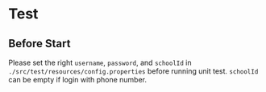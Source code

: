 # Test

## Before Start

Please set the right `username`, `password`, and `schoolId` in `./src/test/resources/config.properties` before running unit test. `schoolId` can be empty if login with phone number.